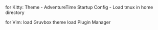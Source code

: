 for Kitty:
Theme - AdventureTime
Startup Config - Load tmux in home directory

for Vim:
load Gruvbox theme
load Plugin Manager

